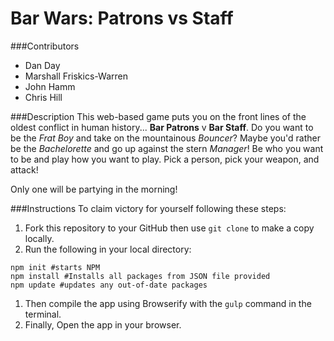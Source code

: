 # Bar Wars: Patrons vs Staff

###Contributors
+ Dan Day
+ Marshall Friskics-Warren
+ John Hamm
+ Chris Hill

###Description
This web-based game puts you on the front lines of the oldest conflict in human history... **Bar Patrons** v **Bar Staff**. Do you want to be the *Frat Boy* and take on the mountainous *Bouncer*? Maybe you'd rather be the *Bachelorette* and go up against the stern *Manager*! Be who you want to be and play how you want to play. Pick a person, pick your weapon, and attack!

Only one will be partying in the morning!

###Instructions
To claim victory for yourself following these steps:  
1. Fork this repository to your GitHub then use `git clone` to make a copy locally.
1. Run the following in your local directory:
```
npm init #starts NPM
npm install #Installs all packages from JSON file provided
npm update #updates any out-of-date packages
```
1. Then compile the app using Browserify with the `gulp` command in the terminal.
1. Finally, Open the app in your browser.
